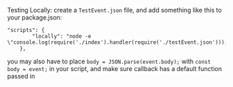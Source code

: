 Testing Locally: 
create a `TestEvent.json` file, and add something like this to your package.json:

```
"scripts": {
        "locally": "node -e \"console.log(require('./index').handler(require('./testEvent.json')));\""
    },
```

you may also have to place `body = JSON.parse(event.body);` with `const body = event;` in your script, 
and make sure callback has a default function passed in
